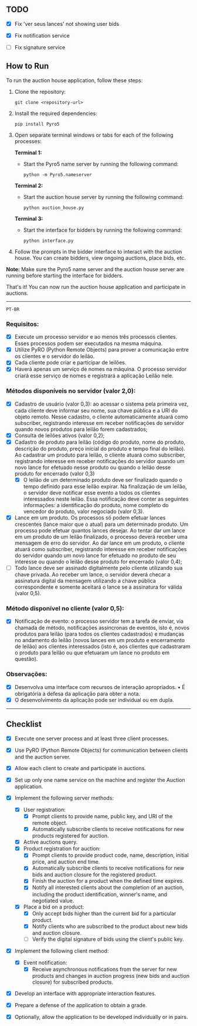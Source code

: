 ## TODO
- [x] Fix 'ver seus lances' not showing user bids
- [x] Fix notification service
- [ ] Fix signature service


## How to Run

To run the auction house application, follow these steps:

1. Clone the repository:
   ```
   git clone <repository-url>
   ```

2. Install the required dependencies:
   ```
   pip install Pyro5
   ```

3. Open separate terminal windows or tabs for each of the following processes:

   **Terminal 1:**
   - Start the Pyro5 name server by running the following command:
     ```
     python -m Pyro5.nameserver
     ```

   **Terminal 2:**
   - Start the auction house server by running the following command:
     ```
     python auction_house.py
     ```

   **Terminal 3:**
   - Start the interface for bidders by running the following command:
     ```
     python interface.py
     ```

4. Follow the prompts in the bidder interface to interact with the auction house. You can create bidders, view ongoing auctions, place bids, etc.

**Note:** Make sure the Pyro5 name server and the auction house server are running before starting the interface for bidders.

That's it! You can now run the auction house application and participate in auctions.

***
```PT-BR```

### Requisitos: 
- [x] Execute um processo servidor e ao menos três processos clientes. Esses processos podem ser executados na mesma máquina. 
- [x] Utilize PyRO (Python Remote Objects) para prover a comunicação entre os clientes e o servidor do leilão. 
- [x] Cada cliente pode criar e participar de leilões. 
- [x] Haverá apenas um serviço de nomes na máquina. O processo servidor criará esse serviço de nomes e registrará a aplicação Leilão nele. 

### Métodos disponíveis no servidor (valor 2,0): 
- [x] Cadastro de usuário (valor 0,3): ao acessar o sistema pela primeira vez, cada cliente deve informar seu nome, sua chave pública e a URI do objeto remoto. Nesse cadastro, o cliente automaticamente atuará como subscriber, registrando interesse em receber notificações do servidor quando novos produtos para leilão forem cadastrados; 
- [x] Consulta de leilões ativos (valor 0,2); 
- [x] Cadastro de produto para leilão (código do produto, nome do produto, descrição do produto, preço inicial do produto e tempo final do leilão). Ao cadastrar um produto para leilão, o cliente atuará como subscriber, registrando interesse em receber notificações do servidor quando um novo lance for efetuado nesse produto ou quando o leilão desse produto for encerrado (valor 0,3) 
  - [x]  O leilão de um determinado produto deve ser finalizado quando o tempo definido para esse leilão expirar. Na finalização de um leilão, o servidor deve notificar esse evento a todos os clientes interessados neste leilão. Essa notificação deve conter as seguintes informações: a identificação do produto, nome completo do vencedor do produto, valor negociado (valor 0,3). 
- [x]  Lance em um produto. Os processos só podem efetuar lances crescentes (lance maior que o atual) para um determinado produto. Um processo pode efetuar quantos lances desejar. Ao tentar dar um lance em um produto de um leilão finalizado, o processo deverá receber uma mensagem de erro do servidor. Ao dar lance em um produto, o cliente atuará como subscriber, registrando interesse em receber notificações do servidor quando um novo lance for efetuado no produto de seu interesse ou quando o leilão desse produto for encerrado (valor 0,4); 
- [ ]  Todo lance deve ser assinado digitalmente pelo cliente utilizando sua chave privada. Ao receber um lance, o servidor deverá checar a assinatura digital da mensagem utilizando a chave pública correspondente e somente aceitará o lance se a assinatura for válida (valor 0,5). 

### Método disponível no cliente (valor 0,5): 
- [x]  Notificação de evento: o processo servidor tem a tarefa de enviar, via chamada de método, notificações assíncronas de eventos, isto é, novos produtos para leilão (para todos os clientes cadastrados) e mudanças no andamento do leilão (novos lances em um produto e encerramento de leilão) aos clientes interessados (isto é, aos clientes que cadastraram o produto para leilão ou que efetuaram um lance no produto em questão). 

### Observações: 
- [x]  Desenvolva uma interface com recursos de interação apropriados. • É obrigatória a defesa da aplicação para obter a nota. 
- [x]  O desenvolvimento da aplicação pode ser individual ou em dupla.

***
## Checklist

- [x] Execute one server process and at least three client processes.
- [X] Use PyRO (Python Remote Objects) for communication between clients and the auction server.
- [x] Allow each client to create and participate in auctions.
- [X] Set up only one name service on the machine and register the Auction application.
- [x] Implement the following server methods:
  - [x] User registration:
    - [x] Prompt clients to provide name, public key, and URI of the remote object.
    - [x] Automatically subscribe clients to receive notifications for new products registered for auction.
  - [x] Active auctions query.
  - [x] Product registration for auction:
    - [x] Prompt clients to provide product code, name, description, initial price, and auction end time.
    - [x] Automatically subscribe clients to receive notifications for new bids and auction closure for the registered product.
    - [x] Finish the auction for a product when the defined time expires.
    - [x] Notify all interested clients about the completion of an auction, including the product identification, winner's name, and negotiated value.
  - [x] Place a bid on a product:
    - [x] Only accept bids higher than the current bid for a particular product.
    - [x] Notify clients who are subscribed to the product about new bids and auction closure.
    - [ ] Verify the digital signature of bids using the client's public key.
- [x] Implement the following client method:
  - [x] Event notification:
    - [x] Receive asynchronous notifications from the server for new products and changes in auction progress (new bids and auction closure) for subscribed products.
- [x] Develop an interface with appropriate interaction features.
- [x] Prepare a defense of the application to obtain a grade.
- [x] Optionally, allow the application to be developed individually or in pairs.


